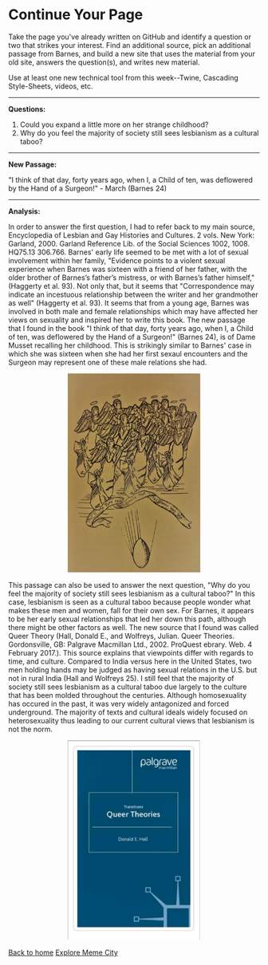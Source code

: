 # Continue Your Page

Take the page you've already written on GitHub and identify a question or two that strikes your interest.  Find an additional source, pick an additional passage from Barnes, and build a new site that uses the material from your old site, answers the question(s), and writes new material.

Use at least one new technical tool from this week--Twine, Cascading Style-Sheets, videos, etc.

---------------------------------------------------------------------------

**Questions:**

1. Could you expand a little more on her strange childhood? 
2. Why do you feel the majority of society still sees lesbianism as a cultural taboo?

---------------------------------------------------------------------------

**New Passage:**

"I think of that day, forty years ago, when I, a Child of ten, was deflowered by the Hand of a Surgeon!" - March (Barnes 24)

---------------------------------------------------------------------------

**Analysis:**

In order to answer the first question, I had to refer back to my main source, Encyclopedia of Lesbian and Gay Histories and Cultures. 2 vols. New York: Garland, 2000. Garland Reference Lib. of the Social Sciences 1002, 1008. HQ75.13 306.766.  Barnes' early life seemed to be met with a lot of sexual involvement within her family, "Evidence points to a violent sexual experience when Barnes was sixteen with a friend of her father, with the older brother of Barnes’s father’s mistress, or with Barnes’s father himself," (Haggerty et al. 93).  Not only that, but it seems that "Correspondence may indicate an incestuous relationship between the writer and her grandmother as well" (Haggerty et al. 93).  It seems that from a young age, Barnes was involved in both male and female relationships which may have affected her views on sexuality and inspired her to write this book.  The new passage that I found in the book "I think of that day, forty years ago, when I, a Child of ten, was deflowered by the Hand of a Surgeon!" (Barnes 24), is of Dame Musset recalling her childhood.  This is strikingly similar to Barnes' case in which she was sixteen when she had her first sexaul encounters and the Surgeon may represent one of these male relations she had.

<p align="center">
<img src="Page 25.jpg" alt="alt text" width="266" height="399.5">
</p>

This passage can also be used to answer the next question, "Why do you feel the majority of society still sees lesbianism as a cultural taboo?"  In this case, lesbianism is seen as a cultural taboo because people wonder what makes these men and women, fall for their own sex.  For Barnes, it appears to be her early sexual relationships that led her down this path, although there might be other factors as well.  The new source that I found was called Queer Theory (Hall, Donald E., and Wolfreys, Julian. Queer Theories. Gordonsville, GB: Palgrave Macmillan Ltd., 2002. ProQuest ebrary. Web. 4 February 2017.).  This source explains that viewpoints differ with regards to time, and culture.  Compared to India versus here in the United States, two men holding hands may be judged as having sexual relations in the U.S. but not in rural India (Hall and Wolfreys 25).  I still feel that the majority of society still sees lesbianism as a cultural taboo due largely to the culture that has been molded throughout the centuries.  Although homosexuality has occured in the past, it was very widely antagonized and forced underground.  The majority of texts and cultural ideals widely focused on heterosexuality thus leading to our current cultural views that lesbianism is not the norm. 

<p align="center">
<img src="Queer Theory.jpg" alt="alt text" width="266" height="399.5">
</p>

[Back to home](https://gwilly.github.io/Glos-sog-ra-phy/) 
[Explore Meme City](https://gwilly.github.io/Glos-sog-ra-phy/MemeCity.html)

